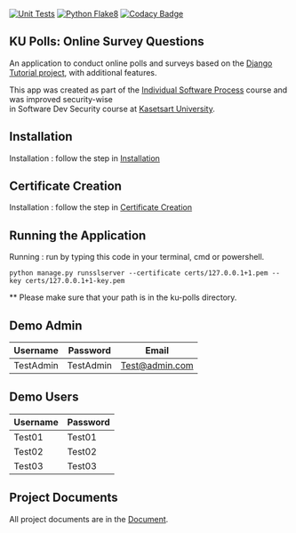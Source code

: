 [![Unit Tests](https://github.com/ku-polls-security/ku-polls-security/actions/workflows/ku-polls-unittest.yml/badge.svg)](https://github.com/ku-polls-security/ku-polls-security/actions/workflows/ku-polls-unittest.yml) [![Python Flake8](https://github.com/ku-polls-security/ku-polls-security/actions/workflows/python-flake8.yml/badge.svg)](https://github.com/ku-polls-security/ku-polls-security/actions/workflows/python-flake8.yml) [![Codacy Badge](https://app.codacy.com/project/badge/Grade/06dda6efddaa4d5092be9d8d12315dcf)](https://app.codacy.com?utm_source=gh&utm_medium=referral&utm_content=&utm_campaign=Badge_grade)
## KU Polls: Online Survey Questions 

An application to conduct online polls and surveys based
on the [Django Tutorial project](https://docs.djangoproject.com/en/4.1/intro/), with
additional features.

This app was created as part of the [Individual Software Process](
https://cpske.github.io/ISP) course and was improved security-wise  
in Software Dev Security course at [Kasetsart University](https://www.ku.ac.th).

## Installation

Installation : follow the step in [Installation](https://github.com/ku-polls-security/ku-polls-security/blob/main/Installation.md)

## Certificate Creation

Installation : follow the step in [Certificate Creation](https://github.com/ku-polls-security/ku-polls-security/blob/main/CertificateCreation.md)

## Running the Application

Running : run by typing this code in your terminal, cmd or powershell.

```
python manage.py runsslserver --certificate certs/127.0.0.1+1.pem --key certs/127.0.0.1+1-key.pem
```

** Please make sure that your path is in the ku-polls directory.

## Demo Admin
| Username  | Password        | Email |
|-----------|-----------------|-------|
|   TestAdmin   | TestAdmin | Test@admin.com |

## Demo Users
| Username  | Password        |
|-----------|-----------------|
|   Test01   | Test01 |
|   Test02   | Test02 |
|   Test03   | Test03 |

## Project Documents

All project documents are in the [Document](https://docs.google.com/document/d/1SWUXoPe1WL65g2507pWLMynqG_rc3yysUECLFEhiKvA/edit?usp=sharing).
